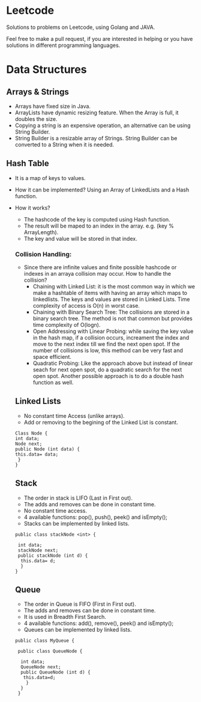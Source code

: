 # Leetcode

Solutions to problems on Leetcode, using Golang and JAVA.

Feel free to make a pull request, if you are interested in helping or you have solutions in different programming languages.


# Data Structures

 ## Arrays & Strings
 
 - Arrays have fixed size in Java.
 - ArrayLists have dynamic resizing feature. When the Array is full, it doubles the size.
 - Copying a string is an expensive operation, an alternative can be using String Builder.
 - String Builder is a resizable array of Strings. String Builder can be converted to a String when it is needed.
 
 ## Hash Table
 
 - It is a map of keys to values.
 - How it can be implemented?  Using an Array of LinkedLists and a Hash function.
 - How it works? 
    - The hashcode of the key is computed using Hash function.
    - The result will be maped to an index in the array. e.g. (key % ArrayLength).
    - The key and value will be stored in that index.
    
    ### Collision Handling:
    
    - Since there are infinite values and finite possible hashcode or indexes in an arraya collision may occur. How to handle the collision?
        - Chaining with Linked List: it is the most common way in which we make a hashtable of items with having an array which maps to linkedlists. The keys and values are stored in Linked Lists. Time complexity of access is O(n) in worst case.
        - Chaining with Binary Search Tree: The collisions are stored in a binary search tree. The method is not that common but provides time complexity of O(logn).
        - Open Addressing with Linear Probing: while saving the key value in the hash map, if a collision occurs, increament the index and move to the next index till we find the next open spot. If the number of collisions is low, this method can be very fast and space efficient.
        - Quadratic Probing: Like the approach above but instead of linear seach for next open spot, do a quadratic search for the next open spot. Another possible approach is to do a double hash function as well.
        
   ## Linked Lists
     - No constant time Access (unlike arrays).
     - Add or removing to the begining of the Linked List is constant. 
     
     ```
     Class Node {
     int data; 
     Node next; 
     public Node (int data) {
     this.data= data;
      }
     }
     ```
        
    ## Stack
    
     - The order in stack is LIFO (Last in First out).
     - The adds and removes can be done in constant time.
     - No constant time access.
     - 4 available functions: pop(), push(), peek() and isEmpty();
     - Stacks can be implemented by linked lists.
     
     ```
     public class stackNode <int> {
      
      int data; 
      stackNode next; 
      public stackNode (int d) {
       this.data= d; 
       }
     }
     ```
   ## Queue
   
     - The order in Queue is FIFO (First in First out).
     - The adds and removes can be done in constant time.
     - It is used in Breadth First Search.
     - 4 available functions:  add(), remove(), peek() and isEmpty();
     - Queues can be implemented by linked lists.
   
   
   ```
   public class MyQueue {
    
    public class QueueNode {
     
     int data;
     QueueNode next; 
     public QueueNode (int d) {
      this.data=d;
       }
     }
    }
   ```
